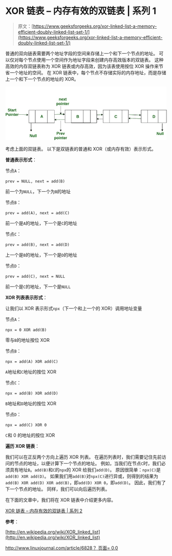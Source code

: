 # XOR 链表 – 内存有效的双链表 | 系列 1

> 原文：[https://www.geeksforgeeks.org/xor-linked-list-a-memory-efficient-doubly-linked-list-set-1/](https://www.geeksforgeeks.org/xor-linked-list-a-memory-efficient-doubly-linked-list-set-1/)

普通的双向链表需要两个地址字段的空间来存储上一个和下一个节点的地址。 可以仅对每个节点使用一个空间作为地址字段来创建内存高效版本的双链表。 这种高效的内存双链表称为 XOR 链表或内存高效，因为该表使用按位 XOR 操作来节省一个地址的空间。 在 XOR 链表中，每个节点不存储实际的内存地址，而是存储上一个和下一个节点的地址的 XOR。

![](img/37893f21aca278041b130165ec847a26.png "doublyll")

考虑上面的双链表。 以下是双链表的普通和 XOR（或内存有效）表示形式。

**普通表示形式**：

节点`A`：

`prev = NULL, next = add(B)`

前一个为`NULL`，下一个为`B`的地址

节点`B`：

`prev = add(A), next = add(C)`

前一个是`A`的地址，下一个是`C`的地址

节点`C`：

`prev = add(B), next = add(D)`

上一个是`B`的地址，下一个是`D`的地址

节点`D`：

`prev = add(C), next = NULL`

前一个是`C`的地址，下一个是`NULL`

**XOR 列表表示形式**：

让我们以 XOR 表示形式`npx`（下一个和上一个的 XOR）调用地址变量

节点`A`：

`npx = 0 XOR add(B)`

零与`B`的地址按位 XOR

节点`B`：

`npx = add(A) XOR add(C)`

`A`地址和`C`地址的按位 XOR

节点`C`：

`npx = add(B) XOR add(D)`

`B`地址和`D`地址的按位 XOR

节点`D`：

`npx = add(C) XOR 0 `

`C`和 0 的地址的按位 XOR

**遍历 XOR 链表**：

我们可以在正反两个方向上遍历 XOR 列表。 在遍历列表时，我们需要记住先前访问的节点的地址，以便计算下一个节点的地址。 例如，当我们在节点`C`时，我们必须具有地址`B`。`add(B)`和`C`的`npx`的 XOR 给我们`add(D)`。 原因很简单：`npx(C)`是`add(B) XOR add(D)`。 如果我们用`add(B)`对`npx(C)`进行异或，则得到的结果为`add(B) XOR add(D) XOR add(B)`，即`add(D) XOR 0`，即`add(D)`。 因此，我们有了下一个节点的地址。 同样，我们可以向后遍历列表。

在下面的文章中，我们将在 XOR 链表中介绍更多内容。

[XOR 链表 – 内存有效的双链表 | 系列 2](https://www.geeksforgeeks.org/xor-linked-list-a-memory-efficient-doubly-linked-list-set-2/)

**参考**：

[http://en.wikipedia.org/wiki/XOR_linked_list](http://en.wikipedia.org/wiki/XOR_linked_list)

[http://www.linuxjournal.com/article/6828？ 页面= 0,0](http://www.linuxjournal.com/article/6828?page=0,0)

